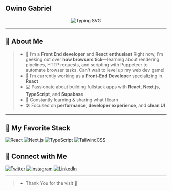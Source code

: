 ## Owino Gabriel
<div align="center">
<img src="https://readme-typing-svg.herokuapp.com?font=Fira+Code&weight=600&pause=1000&center=true&width=440&height=55&lines=Software+Developer+%7C+Front+End+Dev;Fullstack+Dev+%7C+React+Enthusiast" alt="Typing SVG" /></div>

---

## 🚀 About Me

>- 🎥 I’m a **Front End developer** and **React enthusiast** Right now, I'm geeking out over **how browsers tick**—learning about rendering pipelines, HTTP requests, and scripting with Puppeteer to automate browser tasks. Can't wait to level up my web dev game!
>- 🔧 I’m currently working as a **Front-End Developer** specializing in **React**
>- 💻 Passionate about building fullstack apps with **React**, **Next.js**, **TypeScript**, and **Supabase**
>- 🧠 Constantly learning & sharing what I learn
>- 🛠️ Focused on **performance**, **developer experience**, and **clean UI**

---

## 🧠 My Favorite Stack

![React](https://img.shields.io/badge/-React-61DAFB?style=for-the-badge&logo=react&logoColor=black)
![Next.js](https://img.shields.io/badge/-Next.js-000000?style=for-the-badge&logo=nextdotjs)
![TypeScript](https://img.shields.io/badge/-TypeScript-3178C6?style=for-the-badge&logo=typescript)
![TailwindCSS](https://img.shields.io/badge/-Tailwind-06B6D4?style=for-the-badge&logo=tailwindcss)

## 🤝 Connect with Me

[![Twitter](https://img.shields.io/badge/-Twitter-1DA1F2?style=flat&logo=twitter&logoColor=white)](https://twitter.com/LyonGabrie24988)
[![Instagram](https://img.shields.io/badge/-Instagram-E4405F?style=flat&logo=instagram&logoColor=white)](https://instagram.com/its.leon.__)
[![LinkedIn](https://img.shields.io/badge/-LinkedIn-0077B5?style=flat&logo=linkedin&logoColor=white)](https://linkedin.com/in/leon-gabriel-82655b308)


---

>- Thank You for the visit 🚀
